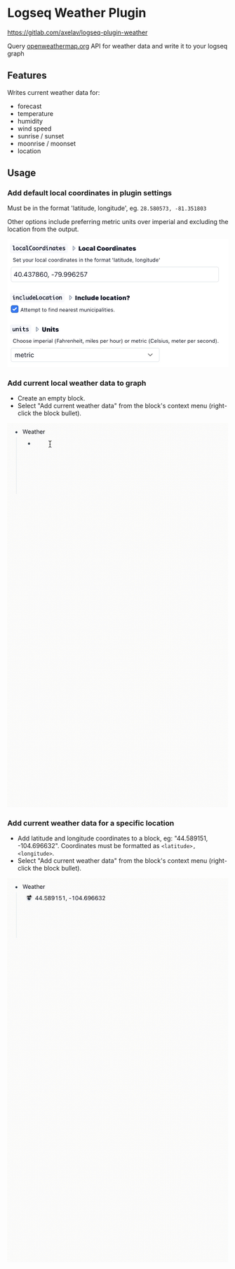 # Logseq Weather Plugin

https://gitlab.com/axelav/logseq-plugin-weather

Query [openweathermap.org](https://openweathermap.org) API for weather data and write it to your logseq graph

## Features

Writes current weather data for:

- forecast
- temperature
- humidity
- wind speed
- sunrise / sunset
- moonrise / moonset
- location

## Usage

### Add default local coordinates in plugin settings

Must be in the format 'latitude, longitude', eg. `28.580573, -81.351803`

Other options include preferring metric units over imperial and excluding the location from the output.

![settings](./settings.jpg)

### Add current local weather data to graph

- Create an empty block.
- Select "Add current weather data" from the block's context menu (right-click the block bullet).

![screencast](./screencast1.gif)

### Add current weather data for a specific location

- Add latitude and longitude coordinates to a block, eg: "44.589151, -104.696632". Coordinates must be formatted as `<latitude>, <longitude>`.
- Select "Add current weather data" from the block's context menu (right-click the block bullet).

![screencast](./screencast2.gif)
